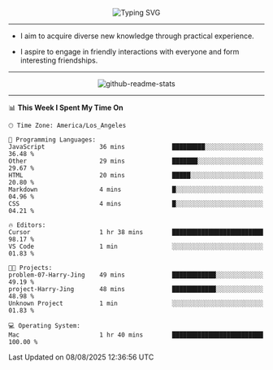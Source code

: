<p align="center">
  <img src="https://readme-typing-svg.demolab.com?font=Fira+Code&weight=500&size=32&duration=2500&pause=1600&center=true&vCenter=true&random=false&width=1024&height=64&lines=Hi+there+%F0%9F%91%8B;I'm+delighted+you+could+make+it+here+%F0%9F%8E%89;I'm+Harry%2C+a+college+student+still+finding+my+way" alt="Typing SVG" />
</p>


---


- I aim to acquire diverse new knowledge through practical experience.

- I aspire to engage in friendly interactions with everyone and form interesting friendships.


---


<p align="center">
  <img src="https://github-readme-stats.vercel.app/api?username=Harry-Jing&show_icons=true" alt="github-readme-stats"/>
</p>


---

<!--START_SECTION:waka-->
📊 **This Week I Spent My Time On** 

```text
🕑︎ Time Zone: America/Los_Angeles

💬 Programming Languages: 
JavaScript               36 mins             █████████░░░░░░░░░░░░░░░░   36.48 % 
Other                    29 mins             ███████░░░░░░░░░░░░░░░░░░   29.67 % 
HTML                     20 mins             █████░░░░░░░░░░░░░░░░░░░░   20.80 % 
Markdown                 4 mins              █░░░░░░░░░░░░░░░░░░░░░░░░   04.96 % 
CSS                      4 mins              █░░░░░░░░░░░░░░░░░░░░░░░░   04.21 % 

🔥 Editors: 
Cursor                   1 hr 38 mins        █████████████████████████   98.17 % 
VS Code                  1 min               ░░░░░░░░░░░░░░░░░░░░░░░░░   01.83 % 

🐱‍💻 Projects: 
problem-07-Harry-Jing    49 mins             ████████████░░░░░░░░░░░░░   49.19 % 
project-Harry-Jing       48 mins             ████████████░░░░░░░░░░░░░   48.98 % 
Unknown Project          1 min               ░░░░░░░░░░░░░░░░░░░░░░░░░   01.83 % 

💻 Operating System: 
Mac                      1 hr 40 mins        █████████████████████████   100.00 % 
```


 Last Updated on 08/08/2025 12:36:56 UTC
<!--END_SECTION:waka-->
